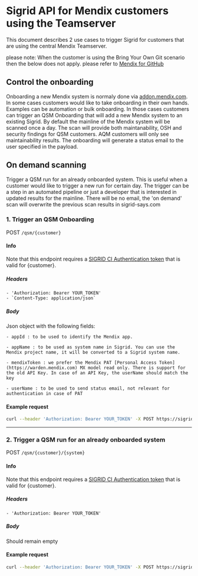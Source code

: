 # Sigrid API for Mendix customers using the Teamserver

This document describes 2 use cases to trigger Sigrid for customers that are using the central Mendix Teamserver.

please note: When the customer is using the Bring Your Own Git scenario then the below does not apply. please refer to [Mendix for GitHub](mendix-github-actions.md)

## Control the onboarding
Onboarding a new Mendix system is normaly done via [addon.mendix.com](https://addon.mendix.com). In some cases customers would like to take onboarding in their own hands. Examples can be automation or bulk onboarding. In those cases customers can trigger an QSM Onboarding that will add a new Mendix system to an existing Sigrid. By default the mainline of the Mendix system will be scanned once a day. The scan will provide both maintanability, OSH and security findings for QSM customers. AQM customers will only see maintainability results. The onboarding will generate a status email to the user specified in the payload.

## On demand scanning
Trigger a QSM run for an already onboarded system. This is useful when a customer would like to trigger a new run for certain day. The trigger can be a step in an automated pipeline or just a developer that is interested in updated results for the mainline. There will be no email, the 'on demand' scan will overwrite the previous scan results in sigrid-says.com


### 1. Trigger an QSM Onboarding

POST `/qsm/{customer}`

#### Info
Note that this endpoint requires a [SIGRID CI Authentication token](../organization-integration/authentication-tokens.md) that is valid for {customer}. 
##### Headers
    - 'Authorization: Bearer YOUR_TOKEN'
    - `Content-Type: application/json`
##### Body
Json object with the following fields:

    - appId : to be used to identify the Mendix app. 

    - appName : to be used as system name in Sigrid. You can use the Mendix project name, it will be converted to a Sigrid system name.

    - mendixToken : we prefer the Mendix PAT [Personal Access Token](https://warden.mendix.com) MX model read only. There is support for the old API Key. In case of an API Key, the userName should match the key

    - userName : to be used to send status email, not relevant for authentication in case of PAT
    

#### Example request
```bash
curl --header 'Authorization: Bearer YOUR_TOKEN' -X POST https://sigrid-says.com/rest/inboundresults/qsm/CUSTOMER -H 'Content-Type: application/json' -d '{ "appId" : "01234567-89ab-cdef-0123-456789abcdef", "appName" : "mendixsystemname", "userName" : "user@sig.eu", "mendixToken" : "123456-abcdef" }'
```
---

### 2. Trigger a QSM run for an already onboarded system

POST `/qsm/{customer}/{system}`

#### Info
Note that this endpoint requires a [SIGRID CI Authentication token](../organization-integration/authentication-tokens.md) that is valid for {customer}.
##### Headers
    - 'Authorization: Bearer YOUR_TOKEN'
##### Body
Should remain empty
    

#### Example request
```bash
curl --header 'Authorization: Bearer YOUR_TOKEN' -X POST https://sigrid-says.com/rest/inboundresults/qsm/CUSTOMER/SYSTEM
```
